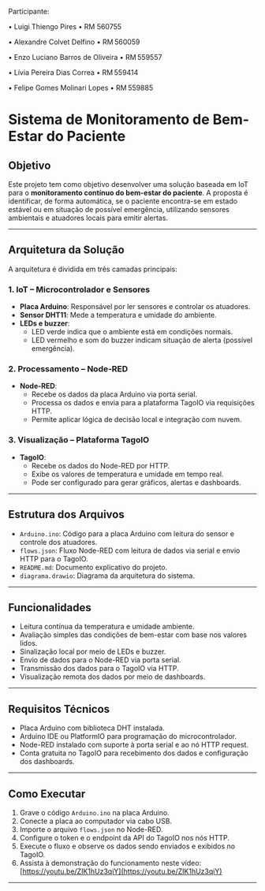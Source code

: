 Participante:

• Luigi Thiengo Pires • RM 560755

• Alexandre Colvet Delfino • RM 560059

•	Enzo Luciano Barros de Oliveira • RM 559557

•	Lívia Pereira Dias Correa • RM 559414

•	Felipe Gomes Molinari Lopes • RM 559885


# Sistema de Monitoramento de Bem-Estar do Paciente

## Objetivo

Este projeto tem como objetivo desenvolver uma solução baseada em IoT para o **monitoramento contínuo do bem-estar do paciente**. A proposta é identificar, de forma automática, se o paciente encontra-se em estado estável ou em situação de possível emergência, utilizando sensores ambientais e atuadores locais para emitir alertas.

---

## Arquitetura da Solução

A arquitetura é dividida em três camadas principais:

### 1. IoT – Microcontrolador e Sensores

- **Placa Arduino**: Responsável por ler sensores e controlar os atuadores.
- **Sensor DHT11**: Mede a temperatura e umidade do ambiente.
- **LEDs e buzzer**:
  - LED verde indica que o ambiente está em condições normais.
  - LED vermelho e som do buzzer indicam situação de alerta (possível emergência).

### 2. Processamento – Node-RED

- **Node-RED**:
  - Recebe os dados da placa Arduino via porta serial.
  - Processa os dados e envia para a plataforma TagoIO via requisições HTTP.
  - Permite aplicar lógica de decisão local e integração com nuvem.

### 3. Visualização – Plataforma TagoIO

- **TagoIO**:
  - Recebe os dados do Node-RED por HTTP.
  - Exibe os valores de temperatura e umidade em tempo real.
  - Pode ser configurado para gerar gráficos, alertas e dashboards.

---

## Estrutura dos Arquivos

- `Arduino.ino`: Código para a placa Arduino com leitura do sensor e controle dos atuadores.
- `flows.json`: Fluxo Node-RED com leitura de dados via serial e envio HTTP para o TagoIO.
- `README.md`: Documento explicativo do projeto.
- `diagrama.drawio`: Diagrama da arquitetura do sistema.

---

## Funcionalidades

- Leitura contínua da temperatura e umidade ambiente.
- Avaliação simples das condições de bem-estar com base nos valores lidos.
- Sinalização local por meio de LEDs e buzzer.
- Envio de dados para o Node-RED via porta serial.
- Transmissão dos dados para o TagoIO via HTTP.
- Visualização remota dos dados por meio de dashboards.

---

## Requisitos Técnicos

- Placa Arduino com biblioteca DHT instalada.
- Arduino IDE ou PlatformIO para programação do microcontrolador.
- Node-RED instalado com suporte à porta serial e ao nó HTTP request.
- Conta gratuita no TagoIO para recebimento dos dados e configuração dos dashboards.

---

## Como Executar

1. Grave o código `Arduino.ino` na placa Arduino.
2. Conecte a placa ao computador via cabo USB.
3. Importe o arquivo `flows.json` no Node-RED.
4. Configure o token e o endpoint da API do TagoIO nos nós HTTP.
5. Execute o fluxo e observe os dados sendo enviados e exibidos no TagoIO.
6. Assista à demonstração do funcionamento neste vídeo:  
   [https://youtu.be/ZIK1hUz3qiY](https://youtu.be/ZIK1hUz3qiY)
---

